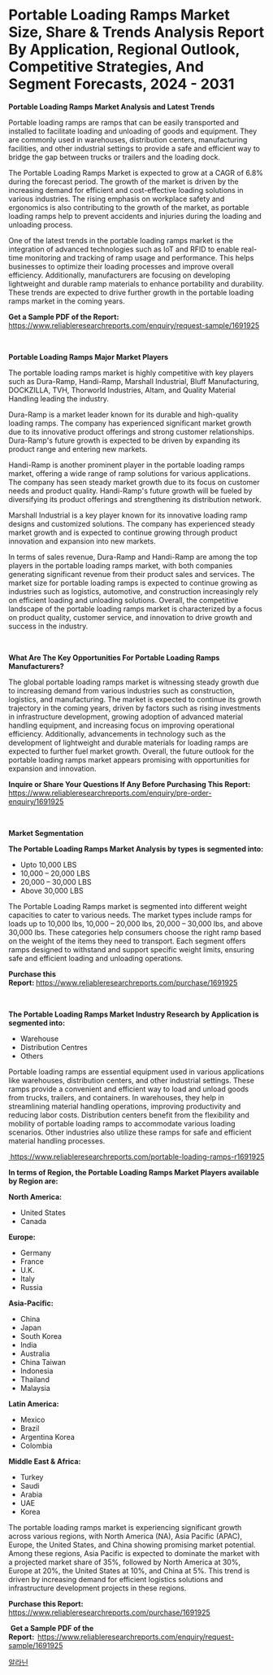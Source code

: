 <p><h1>Portable Loading Ramps Market Size, Share & Trends Analysis Report By Application, Regional Outlook, Competitive Strategies, And Segment Forecasts, 2024 - 2031</h1></p><p><strong>Portable Loading Ramps Market Analysis and Latest Trends</strong></p>
<p><p>Portable loading ramps are ramps that can be easily transported and installed to facilitate loading and unloading of goods and equipment. They are commonly used in warehouses, distribution centers, manufacturing facilities, and other industrial settings to provide a safe and efficient way to bridge the gap between trucks or trailers and the loading dock.</p><p>The Portable Loading Ramps Market is expected to grow at a CAGR of 6.8% during the forecast period. The growth of the market is driven by the increasing demand for efficient and cost-effective loading solutions in various industries. The rising emphasis on workplace safety and ergonomics is also contributing to the growth of the market, as portable loading ramps help to prevent accidents and injuries during the loading and unloading process.</p><p>One of the latest trends in the portable loading ramps market is the integration of advanced technologies such as IoT and RFID to enable real-time monitoring and tracking of ramp usage and performance. This helps businesses to optimize their loading processes and improve overall efficiency. Additionally, manufacturers are focusing on developing lightweight and durable ramp materials to enhance portability and durability. These trends are expected to drive further growth in the portable loading ramps market in the coming years.</p></p>
<p><strong>Get a Sample PDF of the Report:&nbsp;</strong> <a href="https://www.reliableresearchreports.com/enquiry/request-sample/1691925">https://www.reliableresearchreports.com/enquiry/request-sample/1691925</a></p>
<p>&nbsp;</p>
<p><strong>Portable Loading Ramps Major Market Players</strong></p>
<p><p>The portable loading ramps market is highly competitive with key players such as Dura-Ramp, Handi-Ramp, Marshall Industrial, Bluff Manufacturing, DOCKZILLA, TVH, Thorworld Industries, Altam, and Quality Material Handling leading the industry.</p><p>Dura-Ramp is a market leader known for its durable and high-quality loading ramps. The company has experienced significant market growth due to its innovative product offerings and strong customer relationships. Dura-Ramp's future growth is expected to be driven by expanding its product range and entering new markets.</p><p>Handi-Ramp is another prominent player in the portable loading ramps market, offering a wide range of ramp solutions for various applications. The company has seen steady market growth due to its focus on customer needs and product quality. Handi-Ramp's future growth will be fueled by diversifying its product offerings and strengthening its distribution network.</p><p>Marshall Industrial is a key player known for its innovative loading ramp designs and customized solutions. The company has experienced steady market growth and is expected to continue growing through product innovation and expansion into new markets.</p><p>In terms of sales revenue, Dura-Ramp and Handi-Ramp are among the top players in the portable loading ramps market, with both companies generating significant revenue from their product sales and services. The market size for portable loading ramps is expected to continue growing as industries such as logistics, automotive, and construction increasingly rely on efficient loading and unloading solutions. Overall, the competitive landscape of the portable loading ramps market is characterized by a focus on product quality, customer service, and innovation to drive growth and success in the industry.</p></p>
<p>&nbsp;</p>
<p><strong>What Are The Key Opportunities For Portable Loading Ramps Manufacturers?</strong></p>
<p><p>The global portable loading ramps market is witnessing steady growth due to increasing demand from various industries such as construction, logistics, and manufacturing. The market is expected to continue its growth trajectory in the coming years, driven by factors such as rising investments in infrastructure development, growing adoption of advanced material handling equipment, and increasing focus on improving operational efficiency. Additionally, advancements in technology such as the development of lightweight and durable materials for loading ramps are expected to further fuel market growth. Overall, the future outlook for the portable loading ramps market appears promising with opportunities for expansion and innovation.</p></p>
<p><strong>Inquire or Share Your Questions If Any Before Purchasing This Report:</strong> <a href="https://www.reliableresearchreports.com/enquiry/pre-order-enquiry/1691925">https://www.reliableresearchreports.com/enquiry/pre-order-enquiry/1691925</a></p>
<p>&nbsp;</p>
<p><strong>Market Segmentation</strong></p>
<p><strong>The Portable Loading Ramps Market Analysis by types is segmented into:</strong></p>
<p><ul><li>Upto 10,000 LBS</li><li>10,000 – 20,000 LBS</li><li>20,000 – 30,000 LBS</li><li>Above 30,000 LBS</li></ul></p>
<p><p>The Portable Loading Ramps market is segmented into different weight capacities to cater to various needs. The market types include ramps for loads up to 10,000 lbs, 10,000 – 20,000 lbs, 20,000 – 30,000 lbs, and above 30,000 lbs. These categories help consumers choose the right ramp based on the weight of the items they need to transport. Each segment offers ramps designed to withstand and support specific weight limits, ensuring safe and efficient loading and unloading operations.</p></p>
<p><strong>Purchase this Report:&nbsp;</strong><a href="https://www.reliableresearchreports.com/purchase/1691925">https://www.reliableresearchreports.com/purchase/1691925</a></p>
<p>&nbsp;</p>
<p><strong>The Portable Loading Ramps Market Industry Research by Application is segmented into:</strong></p>
<p><ul><li>Warehouse</li><li>Distribution Centres</li><li>Others</li></ul></p>
<p><p>Portable loading ramps are essential equipment used in various applications like warehouses, distribution centers, and other industrial settings. These ramps provide a convenient and efficient way to load and unload goods from trucks, trailers, and containers. In warehouses, they help in streamlining material handling operations, improving productivity and reducing labor costs. Distribution centers benefit from the flexibility and mobility of portable loading ramps to accommodate various loading scenarios. Other industries also utilize these ramps for safe and efficient material handling processes.</p></p>
<p><a href="https://www.reliableresearchreports.com/portable-loading-ramps-r1691925">&nbsp;https://www.reliableresearchreports.com/portable-loading-ramps-r1691925</a></p>
<p><strong>In terms of Region, the Portable Loading Ramps Market Players available by Region are:</strong></p>
<p>
    <p> <strong> North America: </strong>
        <ul>
            <li>United States</li>
            <li>Canada</li>
        </ul>
        </p> 
    <p> <strong> Europe: </strong>
        <ul>
            <li>Germany</li>
            <li>France</li>
            <li>U.K.</li>
            <li>Italy</li>
            <li>Russia</li>
        </ul>
        </p> 
    <p> <strong> Asia-Pacific: </strong>
        <ul>
            <li>China</li>
            <li>Japan</li>
            <li>South Korea</li>
            <li>India</li>
            <li>Australia</li>
            <li>China Taiwan</li>
            <li>Indonesia</li>
            <li>Thailand</li>
            <li>Malaysia</li>
        </ul>
        </p> 
    <p> <strong> Latin America: </strong>
        <ul>
            <li>Mexico</li>
            <li>Brazil</li>
            <li>Argentina Korea</li>
            <li>Colombia</li>
        </ul>
        </p> 
    <p> <strong> Middle East & Africa: </strong>
        <ul>
            <li>Turkey</li>
            <li>Saudi</li>
            <li>Arabia</li>
            <li>UAE</li>
            <li>Korea</li>
        </ul>
    </p>
    </p>
<p><p>The portable loading ramps market is experiencing significant growth across various regions, with North America (NA), Asia Pacific (APAC), Europe, the United States, and China showing promising market potential. Among these regions, Asia Pacific is expected to dominate the market with a projected market share of 35%, followed by North America at 30%, Europe at 20%, the United States at 10%, and China at 5%. This trend is driven by increasing demand for efficient logistics solutions and infrastructure development projects in these regions.</p></p>
<p><strong>Purchase this Report: </strong><a href="https://www.reliableresearchreports.com/purchase/1691925">https://www.reliableresearchreports.com/purchase/1691925</a></p>
<p>&nbsp;<strong>Get a Sample PDF of the Report:&nbsp;&nbsp;</strong><a href="https://www.reliableresearchreports.com/enquiry/request-sample/1691925">https://www.reliableresearchreports.com/enquiry/request-sample/1691925</a></p>
<p><strong></strong></p>
<p><p><a href="https://medium.com/@jaleelweissnat2022/%EC%95%8C%EB%9D%BC%EB%8B%8C-%EC%8B%9C%EC%9E%A5-%EA%B7%9C%EB%AA%A8-%EC%8B%9C%EC%9E%A5-%EC%A0%84%EB%A7%9D-%EB%B0%8F-%EC%8B%9C%EC%9E%A5-%EC%98%88%EC%B8%A1-2024%EB%85%84%EB%B6%80%ED%84%B0-2031%EB%85%84%EA%B9%8C%EC%A7%80-93bbac371565">알라닌</a></p></p>